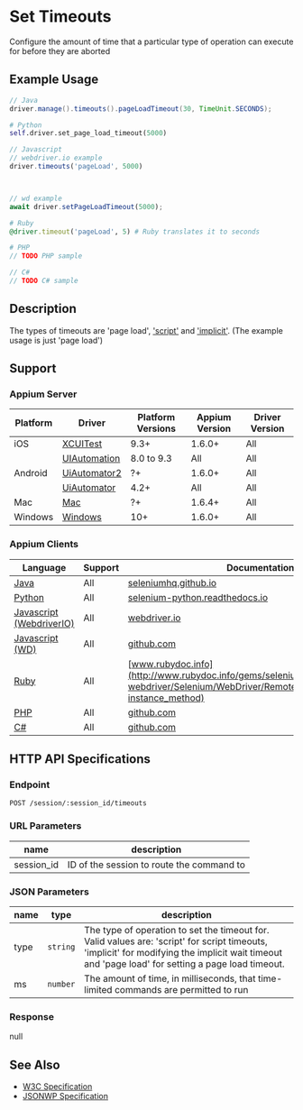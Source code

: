 # Set Timeouts

Configure the amount of time that a particular type of operation can execute for before they are aborted

## Example Usage

```java
// Java
driver.manage().timeouts().pageLoadTimeout(30, TimeUnit.SECONDS);

```

```python
# Python
self.driver.set_page_load_timeout(5000)

```

```javascript
// Javascript
// webdriver.io example
driver.timeouts('pageLoad', 5000)



// wd example
await driver.setPageLoadTimeout(5000);

```

```ruby
# Ruby
@driver.timeout('pageLoad', 5) # Ruby translates it to seconds

```

```php
# PHP
// TODO PHP sample

```

```csharp
// C#
// TODO C# sample

```

## Description

The types of timeouts are 'page load', ['script'](/docs/en/commands/session/timeouts/async-script.md) and ['implicit'](/docs/en/commands/session/timeouts/implicit-wait.md). (The example usage is just 'page load')

## Support

### Appium Server

| Platform | Driver                                                   | Platform Versions | Appium Version | Driver Version |
| -------- | -------------------------------------------------------- | ----------------- | -------------- | -------------- |
| iOS      | [XCUITest](/docs/en/drivers/ios-xcuitest.md)             | 9.3+              | 1.6.0+         | All            |
|          | [UIAutomation](/docs/en/drivers/ios-uiautomation.md)     | 8.0 to 9.3        | All            | All            |
| Android  | [UiAutomator2](/docs/en/drivers/android-uiautomator2.md) | ?+                | 1.6.0+         | All            |
|          | [UiAutomator](/docs/en/drivers/android-uiautomator.md)   | 4.2+              | All            | All            |
| Mac      | [Mac](/docs/en/drivers/mac.md)                           | ?+                | 1.6.4+         | All            |
| Windows  | [Windows](/docs/en/drivers/windows.md)                   | 10+               | 1.6.0+         | All            |

### Appium Clients

| Language                                                             | Support | Documentation                                                                                                                                                                                                         |
| -------------------------------------------------------------------- | ------- | --------------------------------------------------------------------------------------------------------------------------------------------------------------------------------------------------------------------- |
| [Java](https://github.com/appium/java-client/releases/latest)        | All     | [seleniumhq.github.io](https://seleniumhq.github.io/selenium/docs/api/java/org/openqa/selenium/remote/RemoteWebDriver.RemoteWebDriverOptions.RemoteTimeouts.html#pageLoadTimeout-long-java.util.concurrent.TimeUnit-) |
| [Python](https://github.com/appium/python-client/releases/latest)    | All     | [selenium-python.readthedocs.io](http://selenium-python.readthedocs.io/api.html#selenium.webdriver.remote.webdriver.WebDriver.set_page_load_timeout)                                                                  |
| [Javascript (WebdriverIO)](http://webdriver.io/index.html)           | All     | [webdriver.io](http://webdriver.io/guide/testrunner/timeouts.html#Selenium-timeouts)                                                                                                                                  |
| [Javascript (WD)](https://github.com/admc/wd/releases/latest)        | All     | [github.com](https://github.com/admc/wd/blob/master/lib/commands.js#L714)                                                                                                                                             |
| [Ruby](https://github.com/appium/ruby_lib/releases/latest)           | All     | [www.rubydoc.info](http://www.rubydoc.info/gems/selenium-webdriver/Selenium/WebDriver/Remote/OSS/Bridge#timeout-instance_method)                                                                                      |
| [PHP](https://github.com/appium/php-client/releases/latest)          | All     | [github.com](https://github.com/appium/php-client/)                                                                                                                                                                   |
| [C#](https://github.com/appium/appium-dotnet-driver/releases/latest) | All     | [github.com](https://github.com/appium/appium-dotnet-driver/)                                                                                                                                                         |

## HTTP API Specifications

### Endpoint

`POST /session/:session_id/timeouts`

### URL Parameters

| name       | description                               |
| ---------- | ----------------------------------------- |
| session_id | ID of the session to route the command to |

### JSON Parameters

| name | type     | description                                                                                                                                                                                       |
| ---- | -------- | ------------------------------------------------------------------------------------------------------------------------------------------------------------------------------------------------- |
| type | `string` | The type of operation to set the timeout for. Valid values are: 'script' for script timeouts, 'implicit' for modifying the implicit wait timeout and 'page load' for setting a page load timeout. |
| ms   | `number` | The amount of time, in milliseconds, that time-limited commands are permitted to run                                                                                                              |

### Response

null

## See Also

* [W3C Specification](https://www.w3.org/TR/webdriver/#set-timeouts)
* [JSONWP Specification](https://github.com/SeleniumHQ/selenium/wiki/JsonWireProtocol#sessionsessionidtimeouts)